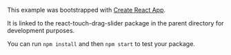 This example was bootstrapped with [Create React App](https://github.com/facebook/create-react-app).

It is linked to the react-touch-drag-slider package in the parent directory for development purposes.

You can run `npm install` and then `npm start` to test your package.
